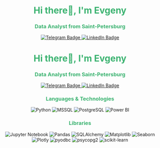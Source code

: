 <div id="header" align="center">  
	<h1 style="color: #3CB371;"> Hi there👋, I'm Evgeny</h1>  
	<h3 style="color: #3CB371;"> Data Analyst from Saint-Petersburg </h3>  
	  
<a href="https://t.me/snakeks" target="_blank">  
		<img src="https://img.shields.io/badge/Telegram-26A5E4?style=flat&logo=telegram&logoColor=lightgreen" alt="Telegram Badge"/>  
	</a>  

<a href="https://www.linkedin.com/in/snakeks" target="_blank">  
		<img src="https://img.shields.io/badge/LinkedIn-0A66C2?style=flat&logo=linkedin&logoColor=lightgreen" alt="LinkedIn Badge"/>  
	</a>  
<div id="header" align="center">  
	<h1 style="color: #3CB371;"> Hi there👋, I'm Evgeny</h1>  
	<h3 style="color: #3CB371;"> Data Analyst from Saint-Petersburg </h3>  
	  
<a href="https://t.me/snakeks" target="_blank">  
		<img src="https://img.shields.io/badge/Telegram-26A5E4?style=flat&logo=telegram&logoColor=lightgreen" alt="Telegram Badge"/>  
	</a>  

<a href="https://www.linkedin.com/in/snakeks" target="_blank">  
		<img src="https://img.shields.io/badge/LinkedIn-0A66C2?style=flat&logo=linkedin&logoColor=lightgreen" alt="LinkedIn Badge"/>  
	</a>  
</div>  

<div align="center">  

<h3 style="color: #3CB371;"> Languages & Technologies </h3>  
	  
<p>  
		<img src="https://img.shields.io/badge/Python-3776AB?style=flat&logo=python&logoColor=white" alt="Python" />  
		<img src="https://img.shields.io/badge/Microsoft_SQL_Server-CC2927?style=flat&logo=microsoft-sql-server&logoColor=white" alt="MSSQL" />  
		<img src="https://img.shields.io/badge/PostgreSQL-4169E1?style=flat&logo=postgresql&logoColor=white" alt="PostgreSQL" />  
		<img src="https://img.shields.io/badge/Power_BI-F2C94C?style=flat&logo=powerbi&logoColor=black" alt="Power BI" />  
</p>  
	  
<h3 style="color: #3CB371;"> Libraries </h3>  
	  
<p>  
		<img src="https://img.shields.io/badge/Jupyter_Notebook-F37626?style=flat&logo=jupyter&logoColor=white" alt="Jupyter Notebook" />  
		<img src="https://img.shields.io/badge/Pandas-150458?style=flat&logo=pandas&logoColor=white" alt="Pandas" />  
		<img src="https://img.shields.io/badge/SQLAlchemy-6C2E3E?style=flat&logo=sqlalchemy&logoColor=white" alt="SQLAlchemy" /> 
		<img src="https://img.shields.io/badge/Matplotlib-003B57?style=flat&logo=matplotlib&logoColor=white" alt="Matplotlib" />  
		<img src="https://img.shields.io/badge/Seaborn-30B3D0?style=flat&logo=seaborn&logoColor=white" alt="Seaborn" />  
		<img src="https://img.shields.io/badge/Plotly-3B4B6C?style=flat&logo=plotly&logoColor=white" alt="Plotly" />  
		<img src="https://img.shields.io/badge/pyodbc-1D9B49?style=flat&logo=python&logoColor=white" alt="pyodbc" />  
		<img src="https://img.shields.io/badge/psycopg2-0071B5?style=flat&logo=python&logoColor=white" alt="psycopg2" />  
		<img src="https://img.shields.io/badge/scikit--learn-F7931E?style=flat&logo=scikit-learn&logoColor=white" alt="scikit-learn" />  
</p>  

</div>
<!--
**snakeks/snakeks** is a ✨ _special_ ✨ repository because its `README.md` (this file) appears on your GitHub profile.

Here are some ideas to get you started:

- 🔭 I’m currently working on ...
- 🌱 I’m currently learning ...
- 👯 I’m looking to collaborate on ...
- 🤔 I’m looking for help with ...
- 💬 Ask me about ...
- 📫 How to reach me: ...
- 😄 Pronouns: ...
- ⚡ Fun fact: ...
-->
